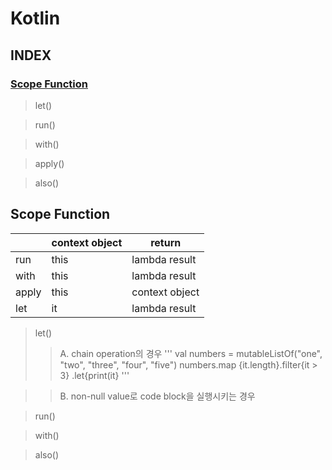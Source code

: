 # Kotlin
## INDEX
### [Scope Function](#scope-function)
> let()

> run()

> with()

> apply()

> also()


## Scope Function
||context object|return|
|---|---|---|
|run|this|lambda result|
|with|this|lambda result|
|apply|this|context object|
|let|it|lambda result|
> let()
>> A. chain operation의 경우
'''
val numbers = mutableListOf("one", "two", "three", "four", "five")
numbers.map {it.length}.filter{it > 3}
    .let{print(it}
'''


>> B. non-null value로 code block을 실행시키는 경우

> run()

> with()

> also()
